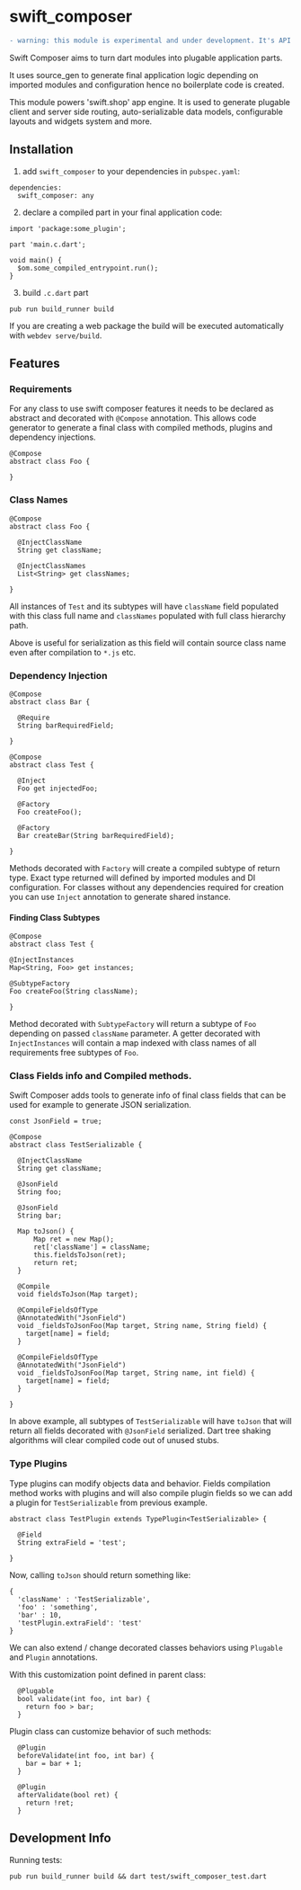 # swift_composer

```diff
- warning: this module is experimental and under development. It's API is subjected to change
```

Swift Composer aims to turn dart modules into plugable application parts.

It uses source_gen to generate final application logic depending on imported
modules and configuration hence no boilerplate code is created.

This module powers 'swift.shop' app engine.
It is used to generate plugable client and server side routing, auto-serializable data models,
configurable layouts and widgets system and more.

## Installation

1) add `swift_composer` to your dependencies in `pubspec.yaml`:
```
dependencies:
  swift_composer: any
```

2) declare a compiled part in your final application code:
```
import 'package:some_plugin';

part 'main.c.dart';

void main() {
  $om.some_compiled_entrypoint.run();
}
```

3) build `.c.dart` part
```
pub run build_runner build
```

If you are creating a web package the build will be executed automatically with
`webdev serve/build`.

## Features

### Requirements

For any class to use swift composer features it needs to be declared as abstract
and decorated with `@Compose` annotation. This allows code generator to generate
a final class with compiled methods, plugins and dependency injections.

```
@Compose
abstract class Foo {

}
```

### Class Names

```
@Compose
abstract class Foo {

  @InjectClassName
  String get className;

  @InjectClassNames
  List<String> get classNames;

}
```
All instances of `Test` and its subtypes will have `className` field populated
with this class full name and `classNames` populated with full class hierarchy
path.

Above is useful for serialization as this field will contain source class name
even after compilation to `*.js` etc.

### Dependency Injection

```
@Compose
abstract class Bar {

  @Require
  String barRequiredField;

}

@Compose
abstract class Test {

  @Inject
  Foo get injectedFoo;

  @Factory
  Foo createFoo();

  @Factory
  Bar createBar(String barRequiredField);

}
```

Methods decorated with `Factory` will create a compiled subtype of return type.
Exact type returned will defined by imported modules and DI configuration.
For classes without any dependencies required for creation you can use `Inject`
annotation to generate shared instance.

#### Finding Class Subtypes

```
@Compose
abstract class Test {

@InjectInstances
Map<String, Foo> get instances;

@SubtypeFactory
Foo createFoo(String className);

}
```
Method decorated with `SubtypeFactory` will return a subtype of `Foo` depending
on passed `className` parameter.
A getter decorated with `InjectInstances` will contain a map indexed with class
names of all requirements free subtypes of `Foo`.

### Class Fields info and Compiled methods.

Swift Composer adds tools to generate info of final class fields that can be
used for example to generate JSON serialization.

```
const JsonField = true;

@Compose
abstract class TestSerializable {

  @InjectClassName
  String get className;

  @JsonField
  String foo;

  @JsonField
  String bar;

  Map toJson() {
      Map ret = new Map();
      ret['className'] = className;
      this.fieldsToJson(ret);
      return ret;
  }

  @Compile
  void fieldsToJson(Map target);

  @CompileFieldsOfType
  @AnnotatedWith("JsonField")
  void _fieldsToJsonFoo(Map target, String name, String field) {
    target[name] = field;
  }

  @CompileFieldsOfType
  @AnnotatedWith("JsonField")
  void _fieldsToJsonFoo(Map target, String name, int field) {
    target[name] = field;
  }

}
```

In above example, all subtypes of `TestSerializable` will have `toJson` that
will return all fields decorated with `@JsonField` serialized.
Dart tree shaking algorithms will clear compiled code out of unused stubs.

### Type Plugins

Type plugins can modify objects data and behavior.
Fields compilation method works with plugins and will also compile plugin fields
so we can add a plugin for `TestSerializable` from previous example.
```
abstract class TestPlugin extends TypePlugin<TestSerializable> {

  @Field
  String extraField = 'test';

}
```

Now, calling `toJson` should return something like:
```
{
  'className' : 'TestSerializable',
  'foo' : 'something',
  'bar' : 10,
  'testPlugin.extraField': 'test'
}
```

We can also extend / change decorated classes behaviors using `Plugable` and
`Plugin` annotations.

With this customization point defined in parent class:
```
  @Plugable
  bool validate(int foo, int bar) {
    return foo > bar;
  }
```

Plugin class can customize behavior of such methods:
```
  @Plugin
  beforeValidate(int foo, int bar) {
    bar = bar + 1;
  }

  @Plugin
  afterValidate(bool ret) {
    return !ret;
  }
```

## Development Info

Running tests:

```
pub run build_runner build && dart test/swift_composer_test.dart
```
